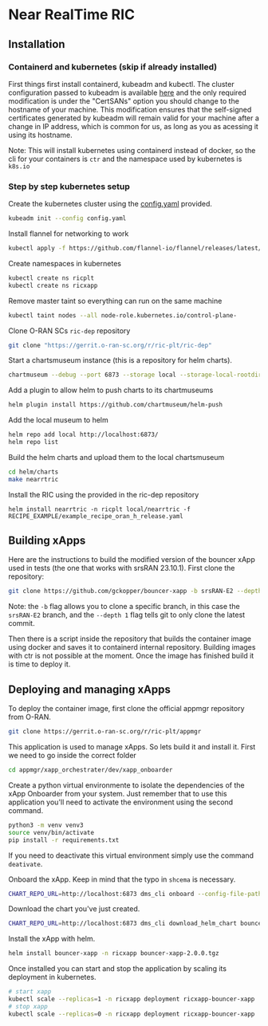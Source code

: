 # Near RealTime RIC

## Installation

### Containerd and kubernetes (skip if already installed)

First things first install containerd, kubeadm and kubectl. The cluster
configuration passed to kubeadm is available
[here](RICs/near-realtime/oran-sc/config.yaml) and the only required
modification is under the "CertSANs" option you should change to the hostname
of your machine. This modification ensures that the self-signed certificates
generated by kubeadm will remain valid for your machine after a change in IP
address, which is common for us, as long as you as acessing it using its
hostname.

Note: This will install kubernetes using containerd instead of docker, so the
cli for your containers is `ctr` and the namespace used by kubernetes is
`k8s.io`

### Step by step kubernetes setup

Create the kubernetes cluster using the [config.yaml](RICs/near-realtime/oran-sc/config.yaml) provided.
```bash
kubeadm init --config config.yaml
```

Install flannel for networking to work
```bash
kubectl apply -f https://github.com/flannel-io/flannel/releases/latest/download/kube-flannel.yml
```

Create namespaces in kubernetes
```bash
kubectl create ns ricplt
kubectl create ns ricxapp
```

Remove master taint so everything can run on the same machine
```bash
kubectl taint nodes --all node-role.kubernetes.io/control-plane-
```

Clone O-RAN SCs `ric-dep` repository
```bash
git clone "https://gerrit.o-ran-sc.org/r/ric-plt/ric-dep"
```

Start a chartsmuseum instance (this is a repository for helm charts).
```bash
chartmuseum --debug --port 6873 --storage local --storage-local-rootdir $HOME/helm/chartsmuseum/
```

Add a plugin to allow helm to push charts to its chartmuseums

```bash
helm plugin install https://github.com/chartmuseum/helm-push
```

Add the local museum to helm
```bash
helm repo add local http://localhost:6873/
helm repo list
```

Build the helm charts and upload them to the local chartsmuseum
```bash
cd helm/charts
make nearrtric
```

Install the RIC using the provided in the ric-dep repository
```
helm install nearrtric -n ricplt local/nearrtric -f RECIPE_EXAMPLE/example_recipe_oran_h_release.yaml
```

## Building xApps

Here are the instructions to build the modified version of the bouncer xApp
used in tests (the one that works with srsRAN 23.10.1). First clone the
repository:
```bash
git clone https://github.com/gckopper/bouncer-xapp -b srsRAN-E2 --depth 1
```
Note: the `-b` flag allows you to clone a specific branch, in this case the
`srsRAN-E2` branch, and the `--depth 1` flag tells git to only clone the latest
commit.

Then there is a script inside the repository that builds the container image
using docker and saves it to containerd internal repository. Building images
with ctr is not possible at the moment. Once the image has finished build it
is time to deploy it.

## Deploying and managing xApps

To deploy the container image, first clone the official appmgr repository from O-RAN.

```bash
git clone https://gerrit.o-ran-sc.org/r/ric-plt/appmgr
```

This application is used to manage xApps. So lets build it and install it. First we
need to go inside the correct folder

```bash
cd appmgr/xapp_orchestrater/dev/xapp_onboarder
```

Create a python virtual environmente to isolate the dependencies of the xApp
Onboarder from your system. Just remember that to use this application you'll
need to activate the environment using the second command. 

```bash
python3 -m venv venv3
source venv/bin/activate
pip install -r requirements.txt
```
If you need to deactivate this virtual environment simply use the command
`deativate`.

Onboard the xApp. Keep in mind that the typo in `shcema` is necessary.
```bash
CHART_REPO_URL=http://localhost:6873 dms_cli onboard --config-file-path <path-to-bouncer-xapp>/Bouncer/init/config-file.json --shcema_file_path <path-to-bouncer-xapp>/Bouncer/init/schema.json
```

Download the chart you've just created.

```bash
CHART_REPO_URL=http://localhost:6873 dms_cli download_helm_chart bouncer-xapp 2.0.0
```

Install the xApp with helm.

```bash
helm install bouncer-xapp -n ricxapp bouncer-xapp-2.0.0.tgz
```

Once installed you can start and stop the application by scaling its deployment
in kubernetes.

```bash
# start xapp
kubectl scale --replicas=1 -n ricxapp deployment ricxapp-bouncer-xapp
# stop xapp
kubectl scale --replicas=0 -n ricxapp deployment ricxapp-bouncer-xapp
```

